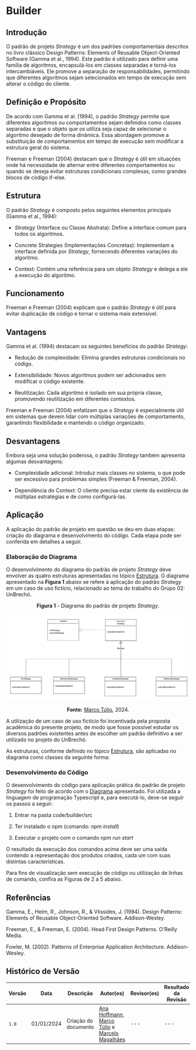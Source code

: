 # Builder

## Introdução

O padrão de projeto *Strategy* é um dos padrões comportamentais descritos no livro clássico Design Patterns: Elements of Reusable Object-Oriented Software (Gamma et al., 1994). Este padrão é utilizado para definir uma família de algoritmos, encapsulá-los em classes separadas e torná-los intercambiáveis. Ele promove a separação de responsabilidades, permitindo que diferentes algoritmos sejam selecionados em tempo de execução sem alterar o código do cliente.

## Definição e Propósito

De acordo com Gamma et al. (1994), o padrão *Strategy* permite que diferentes algoritmos ou comportamentos sejam definidos como classes separadas e que o objeto que os utiliza seja capaz de selecionar o algoritmo desejado de forma dinâmica. Essa abordagem promove a substituição de comportamentos em tempo de execução sem modificar a estrutura geral do sistema.

Freeman e Freeman (2004) destacam que o *Strategy* é útil em situações onde há necessidade de alternar entre diferentes comportamentos ou quando se deseja evitar estruturas condicionais complexas, como grandes blocos de código if-else.

## Estrutura

O padrão *Strategy* é composto pelos seguintes elementos principais (Gamma et al., 1994):

- *Strategy* (Interface ou Classe Abstrata): Define a interface comum para todos os algoritmos.

- Concrete Strategies (Implementações Concretas): Implementam a interface definida por *Strategy*, fornecendo diferentes variações do algoritmo.

- Context: Contém uma referência para um objeto *Strategy* e delega a ele a execução do algoritmo.

## Funcionamento

Freeman e Freeman (2004) explicam que o padrão *Strategy* é útil para evitar duplicação de código e tornar o sistema mais extensível.

## Vantagens

Gamma et al. (1994) destacam os seguintes benefícios do padrão *Strategy*:

- Redução de complexidade: Elimina grandes estruturas condicionais no código.

- Extensibilidade: Novos algoritmos podem ser adicionados sem modificar o código existente.

- Reutilização: Cada algoritmo é isolado em sua própria classe, promovendo reutilização em diferentes contextos.

Freeman e Freeman (2004) enfatizam que o *Strategy* é especialmente útil em sistemas que devem lidar com múltiplas variações de comportamento, garantindo flexibilidade e mantendo o código organizado.

## Desvantagens

Embora seja uma solução poderosa, o padrão *Strategy* também apresenta algumas desvantagens:

- Complexidade adicional: Introduz mais classes no sistema, o que pode ser excessivo para problemas simples (Freeman & Freeman, 2004).

- Dependência do Context: O cliente precisa estar ciente da existência de múltiplas estratégias e de como configurá-las.

## Aplicação

A aplicação do padrão de projeto em questão se deu em duas etapas: criação do diagrama e desenvolvimento do código. Cada etapa pode ser conferida em detalhes a seguir.

### Elaboração do Diagrama

O desenvolvimento do diagrama do padrão de projeto *Strategy* deve envolver as quatro estruturas apresentadas no tópico [Estrutura](#estrutura). O diagrama apresentado na **Figura 1** abaixo se refere à aplicação do padrão *Strategy* em um caso de uso fictício, relacionado ao tema do trabalho do Grupo 02: UnBrechó.

<center>
<figcaption> 

**Figura 1** - Diagrama do padrão de projeto *Strategy*.

</figcaption>

![Diagrama do padrão de projeto strategy](../Images/diagramaStrategy.png)

<figcaption>

**Fonte:** <a href="https://github.com/MarcoTulioSoares" target="_blank">Marco Túlio</a>, 2024.

</figcaption>
</center>

A utilização de um caso de uso fictício foi incentivada pela proposta acadêmica do presente projeto, de modo que fosse possível estudar os diversos padrões existentes antes de escolher um padrão definitivo a ser utilizado no projeto do UnBrechó.

As estruturas, conforme definido no tópico [Estrutura](#estrutura), são aplicadas no diagrama como classes da seguinte forma:

### Desenvolvimento do Código

O desenvolvimento do código para aplicação prática do padrão de projeto *Strategy* foi feito de acordo com o [Diagrama](#elaboração-do-diagrama) apresentado. Foi utilizada a linguagem de programação Typescript e, para executá-lo, deve-se seguir os passos a seguir:

1. Entrar na pasta code/builder/src

2. Ter instalado o npm (comando: *npm install*)

3. Executar o projeto com o comando *npm run start*

O resultado da execução dos comandos acima deve ser uma saída contendo a representação dos produtos criados, cada um com suas distintas características.

Para fins de visualização sem execução de código ou utilização de linhas de comando, confira as Figuras de 2 a 5 abaixo.

<!-- <center>
<figcaption> 

**Figura 2** - Classes referentes a *Products*.

</figcaption>

![Products](../Images/productsBuilder.png)

<figcaption>

**Fonte:** <a href="https://github.com/marrcelo" target="_blank">Marcelo Magalhães</a>, 2024.

</figcaption>
</center> -->

## Referências

Gamma, E., Helm, R., Johnson, R., & Vlissides, J. (1994). Design Patterns: Elements of Reusable Object-Oriented Software. Addison-Wesley.

Freeman, E., & Freeman, E. (2004). Head First Design Patterns. O'Reilly Media.

Fowler, M. (2002). Patterns of Enterprise Application Architecture. Addison-Wesley.

## Histórico de Versão

| Versão | Data       | Descrição            | Autor(es)                                        | Revisor(es) | Resultado da Revisão |
| ------ | ---------- | -------------------- | ------------------------------------------------ | ----------- | -------------------- |
| `1.0`  | 01/01/2024 | Criação do documento | [Ana Hoffmann](https://github.com/AnHoff), [Marco Túlio](https://github.com/MarcoTulioSoares) e [Marcelo Magalhães](https://github.com/marrcelo) | ---         | ---                  |